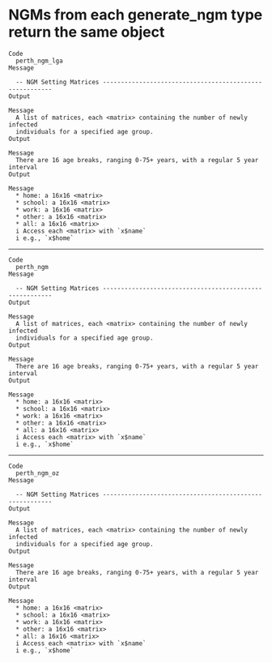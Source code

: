 # NGMs from each generate_ngm type return the same object

    Code
      perth_ngm_lga
    Message
      
      -- NGM Setting Matrices --------------------------------------------------------
    Output
      
    Message
      A list of matrices, each <matrix> containing the number of newly infected
      individuals for a specified age group.
    Output
      
    Message
      There are 16 age breaks, ranging 0-75+ years, with a regular 5 year interval
    Output
      
    Message
      * home: a 16x16 <matrix>
      * school: a 16x16 <matrix>
      * work: a 16x16 <matrix>
      * other: a 16x16 <matrix>
      * all: a 16x16 <matrix>
      i Access each <matrix> with `x$name`
      i e.g., `x$home`

---

    Code
      perth_ngm
    Message
      
      -- NGM Setting Matrices --------------------------------------------------------
    Output
      
    Message
      A list of matrices, each <matrix> containing the number of newly infected
      individuals for a specified age group.
    Output
      
    Message
      There are 16 age breaks, ranging 0-75+ years, with a regular 5 year interval
    Output
      
    Message
      * home: a 16x16 <matrix>
      * school: a 16x16 <matrix>
      * work: a 16x16 <matrix>
      * other: a 16x16 <matrix>
      * all: a 16x16 <matrix>
      i Access each <matrix> with `x$name`
      i e.g., `x$home`

---

    Code
      perth_ngm_oz
    Message
      
      -- NGM Setting Matrices --------------------------------------------------------
    Output
      
    Message
      A list of matrices, each <matrix> containing the number of newly infected
      individuals for a specified age group.
    Output
      
    Message
      There are 16 age breaks, ranging 0-75+ years, with a regular 5 year interval
    Output
      
    Message
      * home: a 16x16 <matrix>
      * school: a 16x16 <matrix>
      * work: a 16x16 <matrix>
      * other: a 16x16 <matrix>
      * all: a 16x16 <matrix>
      i Access each <matrix> with `x$name`
      i e.g., `x$home`

